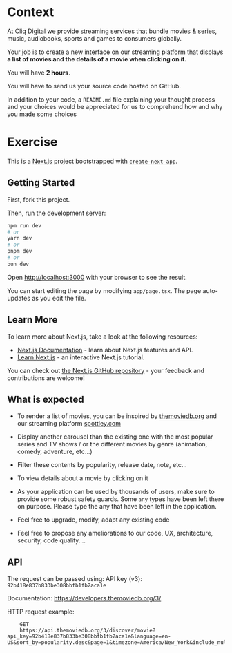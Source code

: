 # Context

At Cliq Digital we provide streaming services that bundle movies & series, music, audiobooks, sports and games to consumers globally.

Your job is to create a new interface on our streaming platform that displays **a list of movies and the details of a movie when clicking on it.**

You will have **2 hours**.

You will have to send us your source code hosted on GitHub.

In addition to your code, a `README.md` file explaining your thought process and your choices would be appreciated for us to comprehend how and why you made some choices

# Exercise

This is a [Next.js](https://nextjs.org/) project bootstrapped with [`create-next-app`](https://github.com/vercel/next.js/tree/canary/packages/create-next-app).

## Getting Started

First, fork this project.

Then, run the development server:

```bash
npm run dev
# or
yarn dev
# or
pnpm dev
# or
bun dev
```

Open [http://localhost:3000](http://localhost:3000) with your browser to see the result.

You can start editing the page by modifying `app/page.tsx`. The page auto-updates as you edit the file.

## Learn More

To learn more about Next.js, take a look at the following resources:

- [Next.js Documentation](https://nextjs.org/docs) - learn about Next.js features and API.
- [Learn Next.js](https://nextjs.org/learn) - an interactive Next.js tutorial.

You can check out [the Next.js GitHub repository](https://github.com/vercel/next.js/) - your feedback and contributions are welcome!

## What is expected

- To render a list of movies, you can be inspired by [themoviedb.org](https://www.themoviedb.org/) and our streaming platform [spottley.com](https://spottley.com/)

- Display another carousel than the existing one with the most popular series and TV shows / or the different movies by genre (animation, comedy, adventure, etc...)

- Filter these contents by popularity, release date, note, etc...

- To view details about a movie by clicking on it

- As your application can be used by thousands of users, make sure to provide some robust safety guards. Some `any` types have been left there on purpose. Please type the any that have been left in the application.

- Feel free to upgrade, modify, adapt any existing code

- Feel free to propose any ameliorations to our code, UX, architecture, security, code quality....

## API

The request can be passed using:
API key (v3): `92b418e837b833be308bbfb1fb2aca1e`

Documentation:
https://developers.themoviedb.org/3/

HTTP request example:

```
    GET
    https://api.themoviedb.org/3/discover/movie?api_key=92b418e837b833be308bbfb1fb2aca1e&language=en-
US&sort_by=popularity.desc&page=1&timezone=America/New_York&include_null_first_air_dates=false
```
